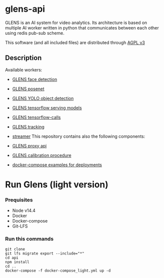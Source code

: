 
# glens-api

GLENS is an AI system for video analytics. Its architecture is based on multiple AI worker written in python that communicates between each other using redis pub-sub scheme.

This software (and all included files) are distributed through [AGPL v3](./LICENSE)

## Description

Available workers:
- [GLENS face detection](worker/face-detection-worker/readme.md)
- [GLENS posenet](worker/posenet-worker)
- [GLENS YOLO object detection](worker/object-detecgion-worker)
- [GLENS tensorflow serving models](tensorflow/)
- [GLENS tensorflow-calls](worker/tensorflow-serving-calls-worker/readme.md)
- [GLENS tracking](worker/tracking-worker) 
- [streamer](worker/streamer-worker) 
This repository contains also the following components:
- [GLENS proxy api](api/)

- [GLENS calibration procedure](tools/camera_calibration)
- [docker-compose examples for deployments](worker/deploy_glens/readme.md)


# Run Glens (light version)

### Prequisites
- Node v14.4
- Docker
- Docker-compose
- Git-LFS

### Run this commands
```
git clone
git lfs migrate export --include="*"
cd api
npm install
cd ..
docker-compose -f docker-compose_light.yml up -d
```

